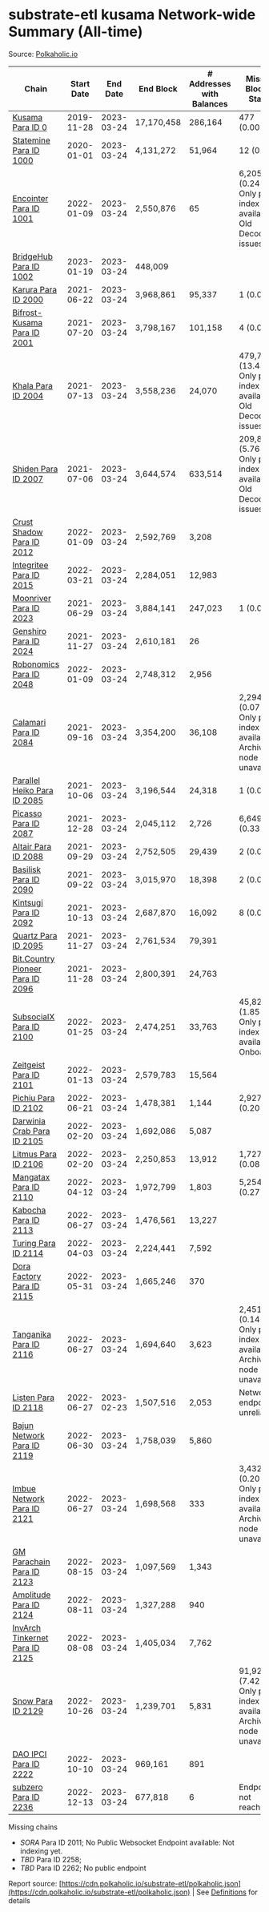 # substrate-etl kusama Network-wide Summary (All-time)

Source: [Polkaholic.io](https://polkaholic.io)


| Chain            | Start Date | End Date | End Block | # Addresses with Balances | Missing Blocks / Status |
| ---------------- | ---------- | ---------| --------- | ------------------------- | ----------------------- |
| [Kusama Para ID 0](/kusama/0-kusama) | 2019-11-28 | 2023-03-24 | 17,170,458 |  286,164 | 477 (0.00%)  |
| [Statemine Para ID 1000](/kusama/1000-statemine) | 2020-01-01 | 2023-03-24 | 4,131,272 |  51,964 | 12 (0.00%)  |
| [Encointer Para ID 1001](/kusama/1001-encointer) | 2022-01-09 | 2023-03-24 | 2,550,876 |  65 | 6,205 (0.24%) Only partial index available: Old Decoding issues |
| [BridgeHub Para ID 1002](/kusama/1002-bridgehub) | 2023-01-19 | 2023-03-24 | 448,009 |   |    |
| [Karura Para ID 2000](/kusama/2000-karura) | 2021-06-22 | 2023-03-24 | 3,968,861 |  95,337 | 1 (0.00%)  |
| [Bifrost-Kusama Para ID 2001](/kusama/2001-bifrost-ksm) | 2021-07-20 | 2023-03-24 | 3,798,167 |  101,158 | 4 (0.00%)  |
| [Khala Para ID 2004](/kusama/2004-khala) | 2021-07-13 | 2023-03-24 | 3,558,236 |  24,070 | 479,738 (13.48%) Only partial index available: Old Decoding issues |
| [Shiden Para ID 2007](/kusama/2007-shiden) | 2021-07-06 | 2023-03-24 | 3,644,574 |  633,514 | 209,844 (5.76%) Only partial index available: Old Decoding issues |
| [Crust Shadow Para ID 2012](/kusama/2012-shadow) | 2022-01-09 | 2023-03-24 | 2,592,769 |  3,208 |    |
| [Integritee Para ID 2015](/kusama/2015-integritee) | 2022-03-21 | 2023-03-24 | 2,284,051 |  12,983 |    |
| [Moonriver Para ID 2023](/kusama/2023-moonriver) | 2021-06-29 | 2023-03-24 | 3,884,141 |  247,023 | 1 (0.00%)  |
| [Genshiro Para ID 2024](/kusama/2024-genshiro) | 2021-11-27 | 2023-03-24 | 2,610,181 |  26 |    |
| [Robonomics Para ID 2048](/kusama/2048-robonomics) | 2022-01-09 | 2023-03-24 | 2,748,312 |  2,956 |    |
| [Calamari Para ID 2084](/kusama/2084-calamari) | 2021-09-16 | 2023-03-24 | 3,354,200 |  36,108 | 2,294 (0.07%) Only partial index available: Archive node unavailable |
| [Parallel Heiko Para ID 2085](/kusama/2085-parallel-heiko) | 2021-10-06 | 2023-03-24 | 3,196,544 |  24,318 | 1 (0.00%)  |
| [Picasso Para ID 2087](/kusama/2087-picasso) | 2021-12-28 | 2023-03-24 | 2,045,112 |  2,726 | 6,649 (0.33%)  |
| [Altair Para ID 2088](/kusama/2088-altair) | 2021-09-29 | 2023-03-24 | 2,752,505 |  29,439 | 2 (0.00%)  |
| [Basilisk Para ID 2090](/kusama/2090-basilisk) | 2021-09-22 | 2023-03-24 | 3,015,970 |  18,398 | 2 (0.00%)  |
| [Kintsugi Para ID 2092](/kusama/2092-kintsugi) | 2021-10-13 | 2023-03-24 | 2,687,870 |  16,092 | 8 (0.00%)  |
| [Quartz Para ID 2095](/kusama/2095-quartz) | 2021-11-27 | 2023-03-24 | 2,761,534 |  79,391 |    |
| [Bit.Country Pioneer Para ID 2096](/kusama/2096-bitcountrypioneer) | 2021-11-28 | 2023-03-24 | 2,800,391 |  24,763 |    |
| [SubsocialX Para ID 2100](/kusama/2100-subsocialx) | 2022-01-25 | 2023-03-24 | 2,474,251 |  33,763 | 45,822 (1.85%) Only partial index available: Onboarding |
| [Zeitgeist Para ID 2101](/kusama/2101-zeitgeist) | 2022-01-13 | 2023-03-24 | 2,579,783 |  15,564 |    |
| [Pichiu Para ID 2102](/kusama/2102-pichiu) | 2022-06-21 | 2023-03-24 | 1,478,381 |  1,144 | 2,927 (0.20%)  |
| [Darwinia Crab Para ID 2105](/kusama/2105-crab) | 2022-02-20 | 2023-03-24 | 1,692,086 |  5,087 |    |
| [Litmus Para ID 2106](/kusama/2106-litmus) | 2022-02-20 | 2023-03-24 | 2,250,853 |  13,912 | 1,727 (0.08%)  |
| [Mangatax Para ID 2110](/kusama/2110-mangatax) | 2022-04-12 | 2023-03-24 | 1,972,799 |  1,803 | 5,254 (0.27%)  |
| [Kabocha Para ID 2113](/kusama/2113-kabocha) | 2022-06-27 | 2023-03-24 | 1,476,561 |  13,227 |    |
| [Turing Para ID 2114](/kusama/2114-turing) | 2022-04-03 | 2023-03-24 | 2,224,441 |  7,592 |    |
| [Dora Factory Para ID 2115](/kusama/2115-dorafactory) | 2022-05-31 | 2023-03-24 | 1,665,246 |  370 |    |
| [Tanganika Para ID 2116](/kusama/2116-tanganika) | 2022-06-27 | 2023-03-24 | 1,694,640 |  3,623 | 2,451 (0.14%) Only partial index available: Archive node unavailable |
| [Listen Para ID 2118](/kusama/2118-listen) | 2022-06-27 | 2023-02-23 | 1,507,516 |  2,053 |   Network endpoint unreliable |
| [Bajun Network Para ID 2119](/kusama/2119-bajun) | 2022-06-30 | 2023-03-24 | 1,758,039 |  5,860 |    |
| [Imbue Network Para ID 2121](/kusama/2121-imbue) | 2022-06-27 | 2023-03-24 | 1,698,568 |  333 | 3,432 (0.20%) Only partial index available: Archive node unavailable |
| [GM Parachain Para ID 2123](/kusama/2123-gm) | 2022-08-15 | 2023-03-24 | 1,097,569 |  1,343 |    |
| [Amplitude Para ID 2124](/kusama/2124-amplitude) | 2022-08-11 | 2023-03-24 | 1,327,288 |  940 |    |
| [InvArch Tinkernet Para ID 2125](/kusama/2125-tinkernet) | 2022-08-08 | 2023-03-24 | 1,405,034 |  7,762 |    |
| [Snow Para ID 2129](/kusama/2129-snow) | 2022-10-26 | 2023-03-24 | 1,239,701 |  5,831 | 91,926 (7.42%) Only partial index available: Archive node unavailable |
| [DAO IPCI Para ID 2222](/kusama/2222-daoipci) | 2022-10-10 | 2023-03-24 | 969,161 |  891 |    |
| [subzero Para ID 2236](/kusama/2236-subzero) | 2022-12-13 | 2023-03-24 | 677,818 |  6 |   Endpoint not reachable |

Missing chains


* *SORA* Para ID 2011; No Public Websocket Endpoint available: Not indexing yet.
* *TBD* Para ID 2258; 
* *TBD* Para ID 2262; No public endpoint

Report source: [https://cdn.polkaholic.io/substrate-etl/polkaholic.json](https://cdn.polkaholic.io/substrate-etl/polkaholic.json) | See [Definitions](/DEFINITIONS.md) for details

